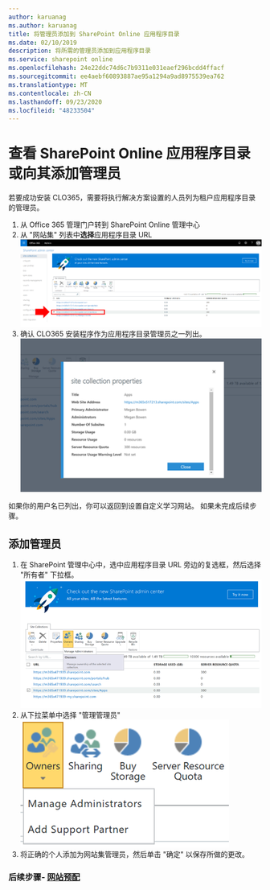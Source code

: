 ```yaml
---
author: karuanag
ms.author: karuanag
title: 将管理员添加到 SharePoint Online 应用程序目录
ms.date: 02/10/2019
description: 将所需的管理员添加到应用程序目录
ms.service: sharepoint online
ms.openlocfilehash: 24e22ddc74d6c7b9311e031eaef296bcdd4ffacf
ms.sourcegitcommit: ee4aebf60893887ae95a1294a9ad8975539ea762
ms.translationtype: MT
ms.contentlocale: zh-CN
ms.lasthandoff: 09/23/2020
ms.locfileid: "48233504"
---
```

# <a name="view-or-add-an-administrator-to-your-sharepoint-online-app-catalog"></a>查看 SharePoint Online 应用程序目录或向其添加管理员

若要成功安装 CLO365，需要将执行解决方案设置的人员列为租户应用程序目录的管理员。

1. 从 Office 365 管理门户转到 SharePoint Online 管理中心
1. 从 "网站集" 列表中**选择**应用程序目录 URL ![appadmin_url.png](media/appadmin_url.png)
1. 确认 CLO365 安装程序作为应用程序目录管理员之一列出。
![appadmin_dialog.png](media/appadmin_dialog.png)

如果你的用户名已列出，你可以返回到设置自定义学习网站。  如果未完成后续步骤。 

## <a name="add-an-administrator"></a>添加管理员

1. 在 SharePoint 管理中心中，选中应用程序目录 URL 旁边的复选框，然后选择 "所有者" 下拉框。
![appadmin_owner.png](media/appadmin_owner.png)
1. 从下拉菜单中选择 "管理管理员" ![appadmin_owner.png](media/appadmin_manage.png)
1. 将正确的个人添加为网站集管理员，然后单击 "确定" 以保存所做的更改。

### <a name="next-steps---site-provisioning"></a>后续步骤- [网站预配](installsitepackage.md)
